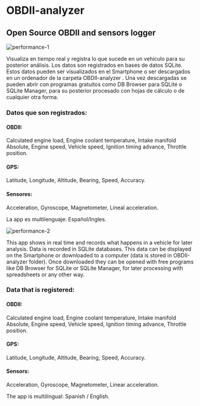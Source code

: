 # OBDII-analyzer
## Open Source OBDII and sensors logger

![performance-1](https://cloud.githubusercontent.com/assets/25800153/23179851/a1cdaa86-f86f-11e6-931f-d83acdb5491c.png)

Visualiza en tiempo real y registra lo que sucede en un vehículo para su posterior análisis. 
Los datos son registrados en bases de datos SQLite. Estos datos pueden ser visualizados en el Smartphone o ser descargados en un ordenador de la carpeta OBDII-analyzer . Una vez descargadas se pueden abrir con programas gratuitos como DB Browser para SQLite o SQLite Manager, para su posterior procesado con hojas de cálculo o de cualquier otra forma.

### Datos que son registrados:

#### OBDII:
Calculated engine load, Engine coolant temperature, Intake manifold Absolute, Engine speed, Vehicle speed, Ignition timing advance, Throttle position.

#### GPS:
Latitude, Longitude, Altitude, Bearing, Speed, Accuracy.

#### Sensores:
Acceleration, Gyroscope, Magnetometer, Lineal acceleration.

La app es multilenguaje: Español/Ingles.

![performance-2](https://cloud.githubusercontent.com/assets/25800153/23179877/b91f7106-f86f-11e6-8ad4-34a8f81bf1fd.png)

This app shows in real time and records what happens in a vehicle for later analysis.
Data is recorded in SQLite databases. This data can be displayed on the Smartphone or downloaded to a computer  (data is stored in OBDII-analyzer folder). Once downloaded they can be opened with free programs like DB Browser for SQLite or SQLite Manager, for later processing with spreadsheets or any other way.

### Data that is registered:

#### OBDII:
Calculated engine load, Engine coolant temperature, Intake manifold Absolute, Engine speed, Vehicle speed, Ignition timing advance, Throttle position.

#### GPS:
Latitude, Longitude, Altitude, Bearing, Speed, Accuracy.

#### Sensors:
Acceleration, Gyroscope, Magnetometer, Linear acceleration.

The app is multilingual: Spanish / English.
